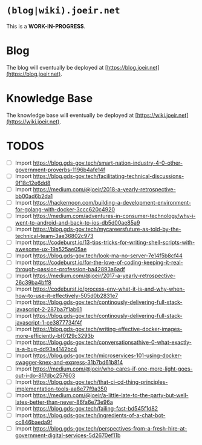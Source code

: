# `(blog|wiki).joeir.net`

This is a **WORK-IN-PROGRESS**.

# Blog

The blog will eventually be deployed at [https://blog.joeir.net](https://blog.joeir.net).

# Knowledge Base

The knowledge base will eventually be deployed at [https://wiki.joeir.net](https://wiki.joeir.net).

# TODOS
- [ ] Import https://blog.gds-gov.tech/smart-nation-industry-4-0-other-government-proverbs-1196b4afe14f
- [ ] Import https://blog.gds-gov.tech/facilitating-technical-discussions-9f18c12e6dd8
- [ ] Import https://medium.com/@joeir/2018-a-yearly-retrospective-bb00ad6b2da1
- [ ] Import https://hackernoon.com/building-a-development-environment-for-golang-with-docker-3ccc620c4920
- [ ] Import https://medium.com/adventures-in-consumer-technology/why-i-went-to-android-and-back-to-ios-db5d00ae85a9
- [ ] Import https://blog.gds-gov.tech/mycareersfuture-as-told-by-the-technical-team-3ae36802c973
- [ ] Import https://codeburst.io/13-tips-tricks-for-writing-shell-scripts-with-awesome-ux-19a525ae05ae
- [ ] Import https://blog.gds-gov.tech/look-ma-no-server-7e14f5b8cf44
- [ ] Import https://codeburst.io/for-the-love-of-coding-keeping-it-real-through-passion-profession-ba42893a6adf
- [ ] Import https://medium.com/@joeir/2017-a-yearly-retrospective-26c39ba4bff8
- [ ] Import https://codeburst.io/process-env-what-it-is-and-why-when-how-to-use-it-effectively-505d0b2831e7
- [ ] Import https://blog.gds-gov.tech/continously-delivering-full-stack-javascript-2-287ba7f1ab61
- [ ] Import https://blog.gds-gov.tech/continously-delivering-full-stack-javascript-1-ce3877734f4f
- [ ] Import https://blog.gds-gov.tech/writing-effective-docker-images-more-efficiently-bf0129c3293b
- [ ] Import https://blog.gds-gov.tech/conversationsathive-0-what-exactly-is-a-bug-dd93a4142bc4
- [ ] Import https://blog.gds-gov.tech/microservices-101-using-docker-swagger-knex-and-express-31b7bd61b814
- [ ] Import https://medium.com/@joeir/who-cares-if-one-more-light-goes-out-i-do-817dbc257603
- [ ] Import https://blog.gds-gov.tech/that-ci-cd-thing-principles-implementation-tools-aa8e77f9a350
- [ ] Import https://medium.com/@joeir/a-little-late-to-the-party-but-well-lates-better-than-never-86fa6e73e96a
- [ ] Import https://blog.gds-gov.tech/failing-fast-bd545f1d82
- [ ] Import https://blog.gds-gov.tech/ingredients-of-a-chat-bot-cc846baeda9f
- [ ] Import https://blog.gds-gov.tech/perspectives-from-a-fresh-hire-at-government-digital-services-5d2670ef11b